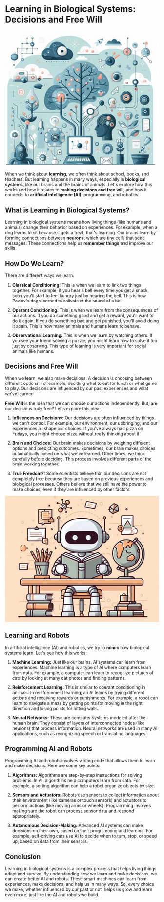 # Learning in Biological Systems: Decisions and Free Will

![Learning in Biological Systems](images/ai-learn-bio.jpeg)

When we think about **learning**, we often think about school, books, and teachers. But learning happens in many ways, especially in **biological systems**, like our brains and the brains of animals. Let's explore how this works and how it relates to **making decisions and free will**, and how it connects to **artificial intelligence (AI)**, programming, and robotics.

## What is Learning in Biological Systems?

Learning in biological systems means how living things (like humans and animals) change their behavior based on experiences. For example, when a dog learns to sit because it gets a treat, that's learning. Our brains learn by forming connections between **neurons**, which are tiny cells that send messages. These connections help us **remember things** and improve our skills.

## How Do We Learn?

There are different ways we learn:

1. **Classical Conditioning:** This is when we learn to link two things together. For example, if you hear a bell every time you get a snack, soon you'll start to feel hungry just by hearing the bell. This is how Pavlov's dogs learned to salivate at the sound of a bell.

2. **Operant Conditioning:** This is when we learn from the consequences of our actions. If you do something good and get a reward, you'll want to do it again. If you do something bad and get punished, you'll avoid doing it again. This is how many animals and humans learn to behave.

3. **Observational Learning:** This is when we learn by watching others. If you see your friend solving a puzzle, you might learn how to solve it too just by observing. This type of learning is very important for social animals like humans.

## Decisions and Free Will

When we learn, we also make decisions. A decision is choosing between different options. For example, deciding what to eat for lunch or what game to play. Our decisions are influenced by our past experiences and what we've learned.

**Free Will** is the idea that we can choose our actions independently. But, are our decisions truly free? Let's explore this idea:

1. **Influences on Decisions:** Our decisions are often influenced by things we can't control. For example, our environment, our upbringing, and our experiences all shape our choices. If you've always had pizza on Fridays, you might choose pizza without really thinking about it.

2. **Brain and Choices:** Our brain makes decisions by weighing different options and predicting outcomes. Sometimes, our brain makes choices automatically based on what we've learned. Other times, we think carefully before deciding. This process involves different parts of the brain working together.

3. **True Freedom?:** Some scientists believe that our decisions are not completely free because they are based on previous experiences and biological processes. Others believe that we still have the power to make choices, even if they are influenced by other factors.

![Learning and Robots](images/robot-learning.jpeg)

## Learning and Robots

In artificial intelligence (AI) and robotics, we try to **mimic** how biological systems learn. Let's see how this works:

1. **Machine Learning:** Just like our brains, AI systems can learn from experiences. Machine learning is a type of AI where computers learn from data. For example, a computer can learn to recognize pictures of cats by looking at many cat photos and finding patterns.

2. **Reinforcement Learning:** This is similar to operant conditioning in animals. In reinforcement learning, an AI learns by trying different actions and receiving rewards or punishments. For example, a robot can learn to navigate a maze by getting points for moving in the right direction and losing points for hitting walls.

3. **Neural Networks:** These are computer systems modeled after the human brain. They consist of layers of interconnected nodes (like neurons) that process information. Neural networks are used in many AI applications, such as recognizing speech or translating languages.


## Programming AI and Robots

Programming AI and robots involves writing code that allows them to learn and make decisions. Here are some key points:

1. **Algorithms:** Algorithms are step-by-step instructions for solving problems. In AI, algorithms help computers learn from data. For example, a sorting algorithm can help a robot organize objects by size.

2. **Sensors and Actuators:** Robots use sensors to collect information about their environment (like cameras or touch sensors) and actuators to perform actions (like moving arms or wheels). Programming involves making sure the robot can process sensor data and respond appropriately.

3. **Autonomous Decision-Making:** Advanced AI systems can make decisions on their own, based on their programming and learning. For example, self-driving cars use AI to decide when to turn, stop, or speed up, based on data from their sensors.

## Conclusion

Learning in biological systems is a complex process that helps living things adapt and survive. By understanding how we learn and make decisions, we can create better AI and robots. These smart machines can learn from experiences, make decisions, and help us in many ways. So, every choice we make, whether influenced by our past or not, helps us grow and learn even more, just like the AI and robots we build.